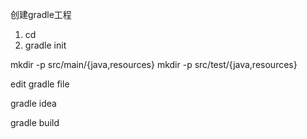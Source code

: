 创建gradle工程

1. cd
2. gradle init

mkdir -p src/main/{java,resources}
mkdir -p src/test/{java,resources}

edit gradle file

gradle idea

gradle build



